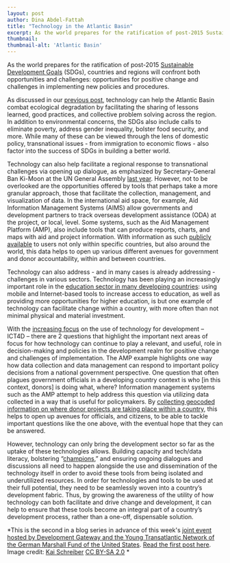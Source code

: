```yaml
---
layout: post
author: Dina Abdel-Fattah
title: "Technology in the Atlantic Basin"
excerpt: As the world prepares for the ratification of post-2015 Sustainable Development Goals (SDGs), countries and regions will confront both opportunities and challenges: opportunities for positive change and challenges in implementing new policies and procedures...
thumbnail: 
thumbnail-alt: 'Atlantic Basin'
---
```


As the world prepares for the ratification of post-2015 [Sustainable Development Goals](https://sustainabledevelopment.un.org/topics/sustainabledevelopmentgoals) (SDGs), countries and regions will confront both opportunities and challenges: opportunities for positive change and challenges in implementing new policies and procedures.

As discussed in our [previous post](/2015/06/16/opening-up-atlantic/), technology can help the Atlantic Basin combat ecological degradation by facilitating the sharing of lessons learned, good practices, and collective problem solving across the region. In addition to environmental concerns, the SDGs also include calls to eliminate poverty, address gender inequality, bolster food security, and more. While many of these can be viewed through the lens of domestic policy, transnational issues - from immigration to economic flows - also factor into the success of SDGs in building a better world.

Technology can also help facilitate a regional response to transnational challenges via opening up dialogue, as emphasized by Secretary-General Ban Ki-Moon at the UN General Assembly [last year](http://www.un.org/apps/news/infocus/sgspeeches/statments_full.asp?statID=2209#.Va3KZxNVikp). However, not to be overlooked are the opportunities offered by tools that perhaps take a more granular approach, those that facilitate the collection, management, and visualization of data. In the international aid space, for example, Aid Information Management Systems (AIMS) allow governments and development partners to track overseas development assistance (ODA) at the project, or local, level. Some systems, such as the Aid Management Platform (AMP), also include tools that can produce reports, charts, and maps with aid and project information. With information as such [publicly available](http://amp.gov.md/portal/?language=en) to users not only within specific countries, but also around the world, this data helps to open up various different avenues for government and donor accountability, within and between countries.

Technology can also address - and in many cases is already addressing - challenges in various sectors. Technology has been playing an increasingly important role in the [education sector in many developing countries](http://www.brookings.edu/~/media/research/files/papers/2012/1/education%20technology%20winthrop/01_education_technology_shearer.pdf): using mobile and Internet-based tools to increase access to education, as well as providing more opportunities for higher education, is but one example of technology can facilitate change within a country, with more often than not minimal physical and material investment. 

With the [increasing focus](http://technologysalon.org/ict4d-slow-death-slow-change/) on the use of technology for development – ICT4D – there are 2 questions that highlight the important next areas of focus for how technology can continue to play a relevant, and useful, role in decision-making and policies in the development realm for positive change and challenges of implementation. The AMP example highlights one way how data collection and data management can respond to important policy decisions from a national government perspective. One question that often plagues government officials in a developing country context is who [in this context, donors] is doing what, where? Information management systems such as the AMP attempt to help address this question via utilizing data collected in a way that is useful for policymakers. By [collecting geocoded information on where donor projects are taking place within a country](http://amis.mof.gov.np/TEMPLATE/ampTemplate/gisModule/dist/index.html), this helps to open up avenues for officials, and citizens, to be able to tackle important questions like the one above, with the eventual hope that they can be answered.

However, technology can only bring the development sector so far as the uptake of these technologies allows. Building capacity and tech/data literacy, bolstering “[champions](/2014/12/09/lessons-from-nepal-data-incentives-champions/),” and ensuring ongoing dialogues and discussions all need to happen alongside the use and dissemination of the technology itself in order to avoid these tools from being isolated and underutilized resources. In order for technologies and tools to be used at their full potential, they need to be seamlessly woven into a country’s development fabric. Thus, by growing the awareness of the utility of how technology can both facilitate and drive change and development, it can help to ensure that these tools become an integral part of a country’s development process, rather than a one-off, dispensable solution.  

*This is the second in a blog series in advance of this week's [joint event hosted by Development Gateway and the Young Transatlantic Network of the German Marshall Fund of the United States](/2015/07/15/register-today-space-to-innovate/). [Read the first post here](/2015/06/16/opening-up-atlantic/). Image credit: [Kai Schreiber](https://www.flickr.com/photos/genista/6898950/in/photolist-dSaiQi-aNCxS-BmPq-cDuch3-4VHVMn-do1rQe-6hp1hY-do1t1t-3BmE9f-8oCMAX-62VZzV-9KFVmp-z8AVV-dnHsYN-dnHt57-5CHS4K-CbP8-9NFfSL-dnHnZP-5QqWKE-sRs1z-cDuaBC-e4U3zD-ppyUB-8VGUY2-HeKoF-9PniSt-9NEtYQ-9NGKrb-9NJFKf-9NFhVS-9NAsCc-hmfnax-9NF1UU-7V1PRy-9LEgFy-do1t4t-do1s5T-do1rY4-do1xts-do1rUc-do1sag-fHhxco-4PDBNB-ag8ern-hmivwX-bDdbpp-6vnK7A-kFVJ9-9Cn53E) [CC BY-SA 2.0](https://creativecommons.org/licenses/by-sa/2.0/) *
